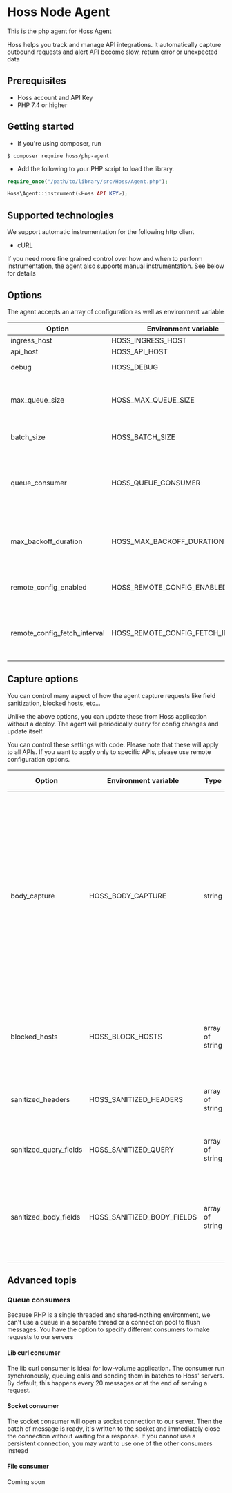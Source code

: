 # Hoss Node Agent

This is the php agent for Hoss Agent

Hoss helps you track and manage API integrations. It automatically capture outbound requests and alert API become slow, return error or unexpected data


## Prerequisites

- Hoss account and API Key
- PHP 7.4 or higher

## Getting started

* If you're using composer, run

```shell script
$ composer require hoss/php-agent
```

* Add the following to your PHP script to load the library.

```php
require_once("/path/to/library/src/Hoss/Agent.php");

Hoss\Agent::instrument(<Hoss API KEY>);

```

## Supported technologies

We support automatic instrumentation for the following http client
* cURL

If you need more fine grained control over how and when to perform instrumentation, the agent also supports manual instrumentation. See below for details

## Options
The agent accepts an array of configuration as well as environment variable

| Option                       | Environment variable              | Type    | Description                                                                                                               | Default value            |
|------------------------------|-----------------------------------|---------|---------------------------------------------------------------------------------------------------------------------------|--------------------------|
| ingress_host                 | HOSS_INGRESS_HOST                 | string  | Hoss ingress server                                                                                                       | https://ingress.hoss.com |
| api_host                     | HOSS_API_HOST                     | string  | Hoss api host                                                                                                             | https://app.hoss.com     |
| debug                        | HOSS_DEBUG                        | boolean | If true, debug log is written                                                                                             | false                    |
| max_queue_size               | HOSS_MAX_QUEUE_SIZE               | number  | The maximum number of items in the queue. Once the queue is full, early items are dropped                                 | 1000                     |
| batch_size                   | HOSS_BATCH_SIZE                   | number  | Number of requests to queue up before sending                                                                             | 20                       |
| queue_consumer               | HOSS_QUEUE_CONSUMER               | String  | Either LibCurl or Socket depending on the performance requirement of your application. See queue consumer for more detail | LibCurl                  |
| max_backoff_duration         | HOSS_MAX_BACKOFF_DURATION         | number  | How long (in ms) the agent will wait for ingress to return a response. Only valid if queue_consumer is LibCurl.           | 1000                     |
| remote_config_enabled        | HOSS_REMOTE_CONFIG_ENABLED        | boolean | If true, you can control the agent capture settings using Hoss application                                                | true                     |
| remote_config_fetch_interval | HOSS_REMOTE_CONFIG_FETCH_INTERVAL | number  | How long (in s) will the agent cache its remote configuration. Only valid if remote_config_enabled is true                | 300                      |

## Capture options
You can control many aspect of how the agent capture requests like field sanitization, blocked hosts, etc... 

Unlike the above options, you can update these from Hoss application without a deploy. The agent will periodically query for config changes and update itself. 

You can control these settings with code. Please note that these will apply to all APIs. If you want to apply only to specific APIs, please use remote configuration options.

| Option                 | Environment variable       | Type            | Description                                                                                                                                                                                                                          | Default value |
|------------------------|----------------------------|-----------------|--------------------------------------------------------------------------------------------------------------------------------------------------------------------------------------------------------------------------------------|---------------|
| body_capture           | HOSS_BODY_CAPTURE          | string          | One of "On", "Off" and "OnError". Control if the agent will include the request and response body in the event. If OnError is selected, the payload is only captured for request with 400 and above status code and connection error | On            |
| blocked_hosts          | HOSS_BLOCK_HOSTS           | array of string | The agent will not capture requests to any of these hosts and its subdomain                                                                                                                                                          | array()       |
| sanitized_headers      | HOSS_SANITIZED_HEADERS     | array of string | The agent will not capture values of these headers                                                                                                                                                                                   | array()       |
| sanitized_query_fields | HOSS_SANITIZED_QUERY       | array of string | The agent will not capture these query params                                                                                                                                                                                        | array()       |
| sanitized_body_fields  | HOSS_SANITIZED_BODY_FIELDS | array of string | For JSON request & response only. The agent will not capture fields whose key are in this list                                                                                                                                       | array()       |

## Advanced topis

### Queue consumers
Because PHP is a single threaded and shared-nothing environment, we can't use a queue in a separate thread or a connection pool to flush messages. You have the option to specify different consumers to make requests to our servers

#### Lib curl consumer
The lib curl consumer is ideal for low-volume application. The consumer run synchronously, queuing calls and sending them in batches to Hoss' servers. By default, this happens every 20 messages or at the end of serving a request.

#### Socket consumer
The socket consumer will open a socket connection to our server. Then the batch of message is ready, it's written to the socket and immediately close the connection without waiting for a response. If you cannot use a persistent connection, you may want to use one of the other consumers instead

#### File consumer
Coming soon

  